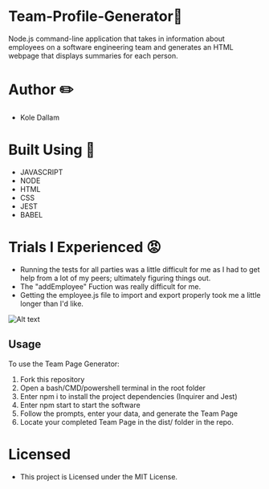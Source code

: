 # Team-Profile-Generator📜
Node.js command-line application that takes in information about employees on a software engineering team and generates an HTML webpage that displays summaries for each person.

# Author ✏️
- Kole Dallam

# Built Using 🚧
- JAVASCRIPT
- NODE
- HTML
- CSS
- JEST
- BABEL

# Trials I Experienced 😡
- Running the tests for all parties was a little difficult for me as I had to get help from a lot of my peers; ultimately figuring things out.
- The "addEmployee" Fuction was really difficult for me.
- Getting the employee.js file to import and export properly took me a little longer than I'd like.

![Alt text](https://i.imgur.com/drBPCsc.png)

## Usage 
To use the Team Page Generator:

1. Fork this repository
2. Open a bash/CMD/powershell terminal in the root folder
3. Enter npm i to install the project dependencies (Inquirer and Jest)
4. Enter npm start to start the software
5. Follow the prompts, enter your data, and generate the Team Page
6. Locate your completed Team Page in the dist/ folder in the repo.


# Licensed
- This project is Licensed under the MIT License.
